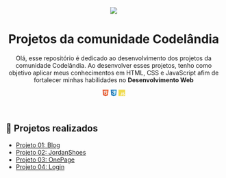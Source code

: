 <div align="center"> 

<img width="125" src="https://raw.githubusercontent.com/iuricode/iuricode/6f53be9b4b6e6bb84b5276b8817c18a05adb78d5/ilus-code.svg">

<h1>Projetos da comunidade Codelândia</h1>

<p>Olá, esse repositório é dedicado ao desenvolvimento dos projetos da comunidade Codelândia. Ao desenvolver esses projetos, tenho como objetivo aplicar meus conhecimentos em HTML, CSS e JavaScript afim de fortalecer minhas habilidades no <strong>Desenvolvimento Web</strong></p>

<img width="3%" src="https://raw.githubusercontent.com/devicons/devicon/master/icons/html5/html5-original.svg"> <img width="3%" src="https://raw.githubusercontent.com/devicons/devicon/master/icons/css3/css3-original.svg"> <img width="3%" src="https://raw.githubusercontent.com/devicons/devicon/master/icons/javascript/javascript-plain.svg">
</div>

<br>

<h2>📂 Projetos realizados</h2>

<ul>

<li><a href="#">Projeto 01: Blog</a></li>
<li><a href="#">Projeto 02: JordanShoes</a></li>
<li><a href="#">Projeto 03: OnePage</a></li>
<li><a href="#">Projeto 04: Login</a></li>

</ul>
